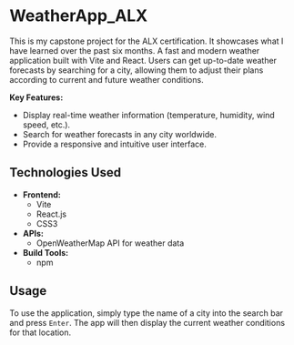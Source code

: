 # WeatherApp_ALX
This is my capstone project for the ALX certification. It showcases what I have learned over the past six months.
A fast and modern weather application built with Vite and React. Users can get up-to-date weather forecasts by searching for a city, allowing them to adjust their plans according to current and future weather conditions.

**Key Features:**
*   Display real-time weather information (temperature, humidity, wind speed, etc.).
*   Search for weather forecasts in any city worldwide.
*   Provide a responsive and intuitive user interface.
## Technologies Used
*   **Frontend:**
    *   Vite
    *   React.js
    *   CSS3
*   **APIs:**
    *   OpenWeatherMap API for weather data
*   **Build Tools:**
    *   npm
## Usage
To use the application, simply type the name of a city into the search bar and press `Enter`. The app will then display the current weather conditions for that location.

